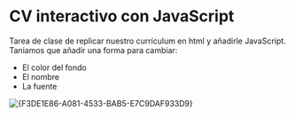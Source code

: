 # CV interactivo con JavaScript
Tarea de clase de replicar nuestro currículum en html y añadirle JavaScript. Taniamos que añadir una forma para cambiar: 
- El color del fondo
- El nombre
- La fuente

![{F3DE1E86-A081-4533-BAB5-E7C9DAF933D9}](https://github.com/user-attachments/assets/296e8cf2-76de-4686-877c-1c80ef94cce4)
